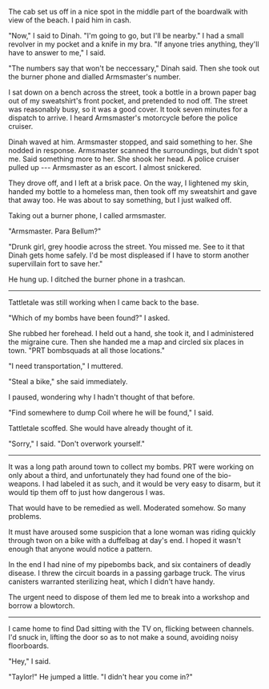 The cab set us off in a nice spot in the middle part of the boardwalk with view of the beach. I paid
him in cash.

"Now," I said to Dinah. "I'm going to go, but I'll be nearby." I had a small revolver in my
pocket and a knife in my bra. "If anyone tries anything, they'll have to answer to me," I said.

"The numbers say that won't be neccessary," Dinah said. Then she took out the burner phone and
dialled Armsmaster's number.

I sat down on a bench across the street, took a bottle in a brown paper bag out of my sweatshirt's
front pocket, and pretended to nod off. The street was reasonably busy, so it was a good cover.
It took seven minutes for a dispatch to arrive. I heard Armsmaster's motorcycle before the police cruiser.

Dinah waved at him. Armsmaster stopped, and said something to her. She nodded in response. Armsmaster
scanned the surroundings, but didn't spot me. Said something more to her. She shook her
head. A police cruiser pulled up --- Armsmaster as an escort. I almost snickered.

They drove off, and I left at a brisk pace. On the way, I lightened my skin, handed my bottle to
a homeless man, then took off my sweatshirt and gave that away too. He was about to say something, but
I just walked off.

Taking out a burner phone, I called armsmaster.

"Armsmaster. Para Bellum?"

"Drunk girl, grey hoodie across the street. You missed me. See to it that Dinah gets home safely.
I'd be most displeased if I have to storm another supervillain fort to save her."

He hung up. I ditched the burner phone in a trashcan.

----

Tattletale was still working when I came back to the base.

"Which of my bombs have been found?" I asked.

She rubbed her forehead. I held out a hand, she took it, and I administered the migraine
cure. Then she handed me a map and circled six places in town. "PRT bombsquads at all
those locations."

"I need transportation," I muttered.

"Steal a bike," she said immediately.

I paused, wondering why I hadn't thought of that before.

"Find somewhere to dump Coil where he will be found," I said.

Tattletale scoffed. She would have already thought of it.

"Sorry," I said. "Don't overwork yourself."

----

It was a long path around town to collect my bombs. PRT were working on only
about a third, and unfortunately they had found one of the bio-weapons. I had labeled
it as such, and it would be very easy to disarm, but it would tip them off to just how
dangerous I was.

That would have to be remedied as well. Moderated somehow.
So many problems.

It must have aroused some suspicion that a lone woman was riding quickly through
twon on a bike with a duffelbag at day's end. I hoped it wasn't enough that anyone
would notice a pattern.

In the end I had nine of my pipebombs back, and six containers of deadly disease. I 
threw the circuit boards in a passing garbage truck. The virus canisters warranted
sterilizing heat, which I didn't have handy.

The urgent need to dispose of them led me to break into a workshop and borrow a blowtorch.

----

I came home to find Dad sitting with the TV on, flicking between channels. I'd snuck in,
lifting the door so as to not make a sound, avoiding noisy floorboards.

"Hey," I said.

"Taylor!" He jumped a little. "I didn't hear you come in?"

